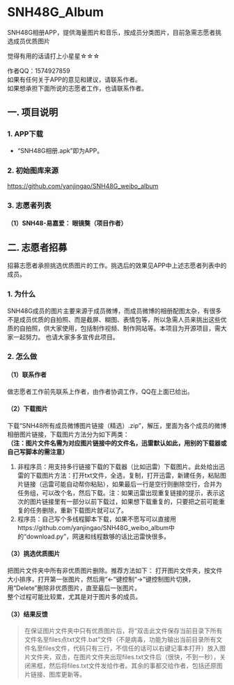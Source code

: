 # SNH48G_Album
SNH48G相册APP，提供海量图片和音乐，按成员分类图片，目前急需志愿者挑选成员优质图片

觉得有用的话请打上小星星☆☆☆  

作者QQ：1574927859  
如果有任何关于APP的意见和建议，请联系作者。  
如果想承担下面所说的志愿者工作，也请联系作者。  

## 一. 项目说明
### 1. APP下载
* “SNH48G相册.apk”即为APP。
### 2. 初始图库来源
https://github.com/yanjingao/SNH48G_weibo_album
### 3. 志愿者列表
#### （1）SNH48-易嘉爱： 眼镜獒（项目作者）

## 二. 志愿者招募  
招募志愿者承担挑选优质图片的工作。挑选后的效果见APP中上述志愿者列表中的成员。  

### 1. 为什么
SNH48G成员的图片主要来源于成员微博，而成员微博的相册配图太杂，有很多不是成员优质的自拍照、而是截屏、糊图、表情包等，所以急需人员来挑出这些优质的自拍照，供大家使用，包括制作视频、制作网站等。本项目为开源项目，需大家一起努力。 也请大家多多宣传此项目。 

### 2. 怎么做
#### （1）联系作者
做志愿者工作前先联系上作者，由作者协调工作，QQ在上面已给出。

#### （2）下载图片
下载“SNH48所有成员微博图片链接（精选）.zip”，解压，里面为各个成员的微博相册图片链接，下载图片方法分为如下两类：  
__（注：图片文件名需为对应图片链接中的文件名，迅雷默认如此，用别的下载器或自己写脚本的需注意）__  
 1. 非程序员：用支持多行链接下载的下载器（比如迅雷）下载图片。此处给出迅雷的下载图片方法：打开txt文件，全选，复制，打开迅雷，新建任务，粘贴图片链接（迅雷可能自动帮你粘贴），如果最后一行是空行则删除空行，合并为任务组，可以改个名，然后下载。注：如果迅雷出现重复链接的提示，表示这次的图片链接里有一部分以前下载过，如果想下载重复的，只要把之前可能重复的任务删除，重新下载图片就可以了。  
2. 程序员：自己写个多线程脚本下载，如果不愿写可以直接用https://github.com/yanjingao/SNH48G_weibo_album中的“download.py”，网速和线程数够的话比迅雷快很多。

#### （3）挑选优质图片
把图片文件夹中所有非优质图片删除。推荐方法如下：
打开图片文件夹，按文件大小排序，打开第一张图片，然后用“←”键控制“→”键控制图片切换，用“Delete”删除非优质图片，直至最后一张图片。  
整个过程可能比较累，尤其是对于图片多的成员。
  
#### （3）结果反馈
>在保证图片文件夹中只有优质图片后，将“双击此文件保存当前目录下所有文件名至files点txt文件.bat”文件（不是病毒，功能为输出当前目录所有文件名至files文件，代码只有三行，不信任的话可以右键记事本打开）放入图片文件夹，双击，在图片文件夹出现files.txt文件后（很快，不到一秒），关闭黑框，然后将files.txt文件发给作者。其余的事都交给作者，包括还原图片链接、图库更新等。
